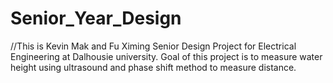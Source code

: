 # Senior_Year_Design

//This is Kevin Mak and Fu Ximing Senior Design Project for Electrical Engineering at Dalhousie university.
Goal of this project is to measure water height using ultrasound and phase shift method to measure distance.
